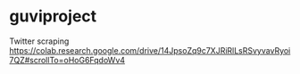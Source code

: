 # guviproject
Twitter scraping 
https://colab.research.google.com/drive/14JpsoZq9c7XJRiRlLsRSvyvavRyoi7QZ#scrollTo=oHoG6FqdoWv4
